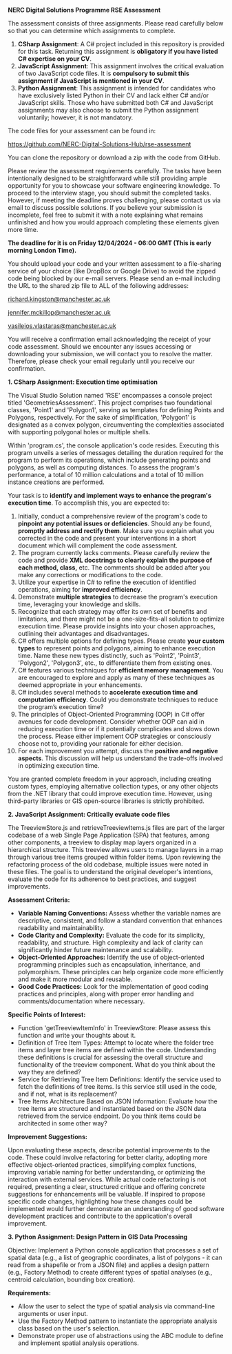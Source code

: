 **NERC Digital Solutions Programme RSE Assessment**

The assessment consists of three assignments. Please read carefully below so that you can determine which assignments to complete.

1. **CSharp Assignment**: A C# project included in this repository is provided for this task. Returning this assignment is **obligatory if you have listed C# expertise on your CV**.
2. **JavaScript Assignment**: This assignment involves the critical evaluation of two JavaScript code files. It is **compulsory to submit this assignment if JavaScript is mentioned in your CV**.
3. **Python Assignment**: This assignment is intended for candidates who have exclusively listed Python in their CV and lack either C# and/or JavaScript skills. Those who have submitted both C# and JavaScript assignments may also choose to submit the Python assignment voluntarily; however, it is not mandatory.

The code files for your assessment can be found in:

https://github.com/NERC-Digital-Solutions-Hub/rse-assessment

You can clone the repository or download a zip with the code from GitHub.

Please review the assessment requirements carefully. The tasks have been intentionally designed to be straightforward while still providing ample opportunity for you to showcase your software engineering knowledge. To proceed to the interview stage, you should submit the completed tasks. However, if meeting the deadline proves challenging, please contact us via email to discuss possible solutions. If you believe your submission is incomplete, feel free to submit it with a note explaining what remains unfinished and how you would approach completing these elements given more time.

**The deadline for it is on Friday 12/04/2024 - 06:00 GMT (This is early morning London Time).**

You should upload your code and your written assessment to a file-sharing service of your choice (like DropBox or Google Drive) to avoid the zipped code being blocked by our e-mail servers.
Please send an e-mail including the URL to the shared zip file to ALL of the following addresses:

richard.kingston@manchester.ac.uk

jennifer.mckillop@manchester.ac.uk

vasileios.vlastaras@manchester.ac.uk

You will receive a confirmation email acknowledging the receipt of your code assessment. Should we encounter any issues accessing or downloading your submission, we will contact you to resolve the matter. Therefore, please check your email regularly until you receive our confirmation.

**1. CSharp Assignment: Execution time optimisation**

The Visual Studio Solution named 'RSE' encompasses a console project titled 'GeometriesAssessment'. This project comprises two foundational classes, 'Point1' and 'Polygon1', serving as templates for defining Points and Polygons, respectively. For the sake of simplification, 'Polygon1' is designated as a convex polygon, circumventing the complexities associated with supporting polygonal holes or multiple shells.

Within 'program.cs', the console application's code resides. Executing this program unveils a series of messages detailing the duration required for the program to perform its operations, which include generating points and polygons, as well as computing distances. To assess the program's performance, a total of 10 million calculations and a total of 10 million instance creations are performed.

Your task is to **identify and implement ways to enhance the program's execution time**. To accomplish this, you are expected to:

1. Initially, conduct a comprehensive review of the program's code to **pinpoint any potential issues or deficiencies**. Should any be found, **promptly address and rectify them**. Make sure you explain what you corrected in the code and present your interventions in a short document which will complement the code assessment.
2. The program currently lacks comments. Please carefully review the code and provide **XML docstrings to clearly explain the purpose of each method, class,** etc. The comments should be added after you make any corrections or modifications to the code.
3. Utilize your expertise in C# to refine the execution of identified operations, aiming for **improved efficiency**.
4. Demonstrate **multiple strategies** to decrease the program's execution time, leveraging your knowledge and skills.
5. Recognize that each strategy may offer its own set of benefits and limitations, and there might not be a one-size-fits-all solution to optimize execution time. Please provide insights into your chosen approaches, outlining their advantages and disadvantages.
6. C# offers multiple options for defining types. Please create **your custom types** to represent points and polygons, aiming to enhance execution time. Name these new types distinctly, such as 'Point2', 'Point3', 'Polygon2', 'Polygon3', etc., to differentiate them from existing ones.
7. C# features various techniques for **efficient memory management**. You are encouraged to explore and apply as many of these techniques as deemed appropriate in your enhancements.
8. C# includes several methods to **accelerate execution time and computation efficiency**. Could you demonstrate techniques to reduce the program’s execution time?
9. The principles of Object-Oriented Programming (OOP) in C# offer avenues for code development. Consider whether OOP can aid in reducing execution time or if it potentially complicates and slows down the process. Please either implement OOP strategies or consciously choose not to, providing your rationale for either decision.
10. For each improvement you attempt, discuss the **positive and negative aspects**. This discussion will help us understand the trade-offs involved in optimizing execution time.

You are granted complete freedom in your approach, including creating custom types, employing alternative collection types, or any other objects from the .NET library that could improve execution time. However, using third-party libraries or GIS open-source libraries is strictly prohibited.

**2. JavaScript Assignment: Critically evaluate code files**

The TreeviewStore.js and retrieveTreeviewItems.js files are part of the larger codebase of a web Single Page Application (SPA) that features, among other components, a treeview to display map layers organized in a hierarchical structure. This treeview allows users to manage layers in a map through various tree items grouped within folder items.
Upon reviewing the refactoring process of the old codebase, multiple issues were noted in these files. The goal is to understand the original developer's intentions, evaluate the code for its adherence to best practices, and suggest improvements.

**Assessment Criteria:**

- **Variable Naming Conventions:** Assess whether the variable names are descriptive, consistent, and follow a standard convention that enhances readability and maintainability.
- **Code Clarity and Complexity:** Evaluate the code for its simplicity, readability, and structure. High complexity and lack of clarity can significantly hinder future maintenance and scalability.
- **Object-Oriented Approaches:** Identify the use of object-oriented programming principles such as encapsulation, inheritance, and polymorphism. These principles can help organize code more efficiently and make it more modular and reusable.
- **Good Code Practices:** Look for the implementation of good coding practices and principles, along with proper error handling and comments/documentation where necessary.

**Specific Points of Interest:**

- Function 'getTreeviewItemInfo' in TreeviewStore: Please assess this function and write your thoughts about it.
- Definition of Tree Item Types: Attempt to locate where the folder tree items and layer tree items are defined within the code. Understanding these definitions is crucial for assessing the overall structure and 
functionality of the treeview component. What do you think about the way they are defined?
- Service for Retrieving Tree Item Definitions: Identify the service used to fetch the definitions of tree items. Is this service still used in the code, and if not, what is its replacement?
- Tree Items Architecture Based on JSON Information: Evaluate how the tree items are structured and instantiated based on the JSON data retrieved from the service endpoint. Do you think items could be architected in some other way?

**Improvement Suggestions:**

Upon evaluating these aspects, describe potential improvements to the code. These could involve refactoring for better clarity, adopting more effective object-oriented practices, simplifying complex functions, improving variable naming for better understanding, or optimizing the interaction with external services.
While actual code refactoring is not required, presenting a clear, structured critique and offering concrete suggestions for enhancements will be valuable. If inspired to propose specific code changes, highlighting how these changes could be implemented would further demonstrate an understanding of good software development practices and contribute to the application's overall improvement.

**3. Python Assignment: Design Pattern in GIS Data Processing**

Objective: Implement a Python console application that processes a set of spatial data (e.g., a list of geographic coordinates, a list of polygons - it can read from a shapefile or from a JSON file) and applies a design pattern (e.g., Factory Method) to create different types of spatial analyses (e.g., centroid calculation, bounding box creation).

**Requirements:**

- Allow the user to select the type of spatial analysis via command-line arguments or user input.
- Use the Factory Method pattern to instantiate the appropriate analysis class based on the user's selection.
- Demonstrate proper use of abstractions using the ABC module to define and implement spatial analysis operations.
